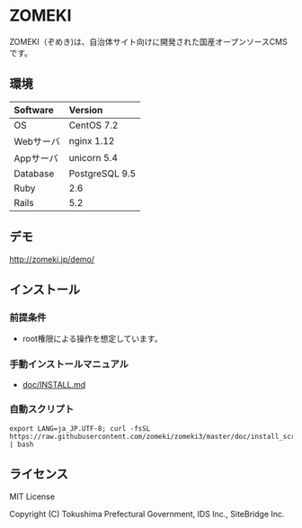ZOMEKI
==========
ZOMEKI（ぞめき)は、自治体サイト向けに開発された国産オープンソースCMSです。

## 環境

| Software  | Version        |
|:----------|:---------------|
| OS        | CentOS 7.2     |
| Webサーバ | nginx 1.12     |
| Appサーバ | unicorn 5.4    |
| Database  | PostgreSQL 9.5 |
| Ruby      | 2.6            |
| Rails     | 5.2            |

## デモ
http://zomeki.jp/demo/

## インストール

### 前提条件
* root権限による操作を想定しています。

### 手動インストールマニュアル
  - [doc/INSTALL.md](doc/INSTALL.md)

### 自動スクリプト
    export LANG=ja_JP.UTF-8; curl -fsSL https://raw.githubusercontent.com/zomeki/zomeki3/master/doc/install_scripts/prepare.sh | bash

## ライセンス
MIT License

Copyright (C) Tokushima Prefectural Government, IDS Inc., SiteBridge Inc.